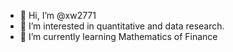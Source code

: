 - 👋 Hi, I’m @xw2771
- 👀 I’m interested in quantitative and data research.
- 🌱 I’m currently learning Mathematics of Finance


<!---
xw2771/xw2771 is a ✨ special ✨ repository because its `README.md` (this file) appears on your GitHub profile.
You can click the Preview link to take a look at your changes.
--->
